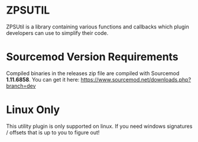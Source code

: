 # ZPSUTIL

ZPSUtil is a library containing various functions and callbacks which plugin developers can use to simplify their code.

# Sourcemod Version Requirements
Compiled binaries in the releases zip file are compiled with Sourcemod **1.11.6858**. You can get it here: https://www.sourcemod.net/downloads.php?branch=dev

# Linux Only
This utility plugin is only supported on linux. If you need windows signatures / offsets that is up to you to figure out!

